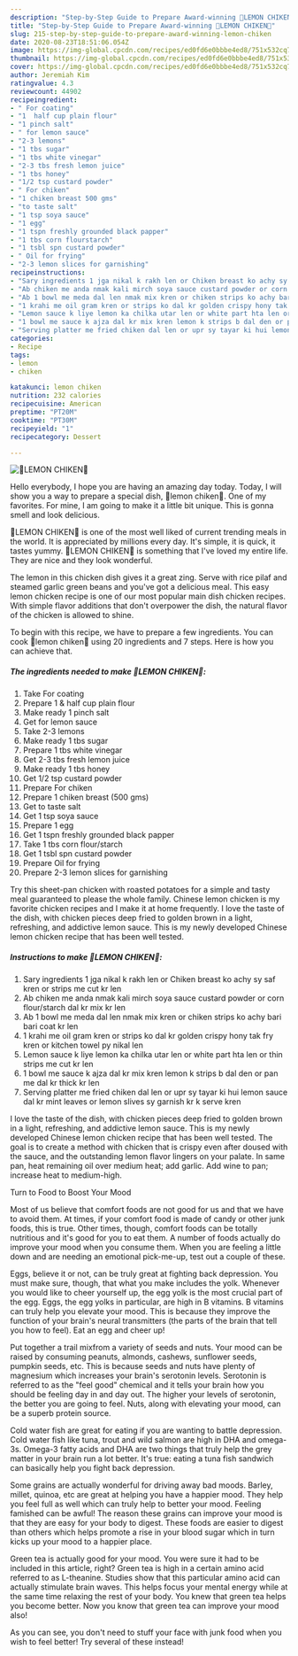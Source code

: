 ```yaml
---
description: "Step-by-Step Guide to Prepare Award-winning 🍋LEMON CHIKEN🍲"
title: "Step-by-Step Guide to Prepare Award-winning 🍋LEMON CHIKEN🍲"
slug: 215-step-by-step-guide-to-prepare-award-winning-lemon-chiken
date: 2020-08-23T18:51:06.054Z
image: https://img-global.cpcdn.com/recipes/ed0fd6e0bbbe4ed8/751x532cq70/🍋lemon-chiken🍲-recipe-main-photo.jpg
thumbnail: https://img-global.cpcdn.com/recipes/ed0fd6e0bbbe4ed8/751x532cq70/🍋lemon-chiken🍲-recipe-main-photo.jpg
cover: https://img-global.cpcdn.com/recipes/ed0fd6e0bbbe4ed8/751x532cq70/🍋lemon-chiken🍲-recipe-main-photo.jpg
author: Jeremiah Kim
ratingvalue: 4.3
reviewcount: 44902
recipeingredient:
- " For coating"
- "1  half cup plain flour"
- "1 pinch salt"
- " for lemon sauce"
- "2-3 lemons"
- "1 tbs sugar"
- "1 tbs white vinegar"
- "2-3 tbs fresh lemon juice"
- "1 tbs honey"
- "1/2 tsp custard powder"
- " For chiken"
- "1 chiken breast 500 gms"
- "to taste salt"
- "1 tsp soya sauce"
- "1 egg"
- "1 tspn freshly grounded black papper"
- "1 tbs corn flourstarch"
- "1 tsbl spn custard powder"
- " Oil for frying"
- "2-3 lemon slices for garnishing"
recipeinstructions:
- "Sary ingredients 1 jga nikal k rakh len or Chiken breast ko achy sy saf kren or strips me cut kr len"
- "Ab chiken me anda nmak kali mirch soya sauce custard powder or corn flour/starch dal kr mix kr len"
- "Ab 1 bowl me meda dal len nmak mix kren or chiken strips ko achy bari bari coat kr len"
- "1 krahi me oil gram kren or strips ko dal kr golden crispy hony tak fry kren or kitchen towel py nikal len"
- "Lemon sauce k liye lemon ka chilka utar len or white part hta len or thin strips me cut kr len"
- "1 bowl me sauce k ajza dal kr mix kren lemon k strips b dal den or pan me dal kr thick kr len"
- "Serving platter me fried chiken dal len or upr sy tayar ki hui lemon sauce dal kr mint leaves or lemon slives sy garnish kr k serve kren"
categories:
- Recipe
tags:
- lemon
- chiken

katakunci: lemon chiken 
nutrition: 232 calories
recipecuisine: American
preptime: "PT20M"
cooktime: "PT30M"
recipeyield: "1"
recipecategory: Dessert

---
```



![🍋LEMON CHIKEN🍲](https://img-global.cpcdn.com/recipes/ed0fd6e0bbbe4ed8/751x532cq70/🍋lemon-chiken🍲-recipe-main-photo.jpg)

Hello everybody, I hope you are having an amazing day today. Today, I will show you a way to prepare a special dish, 🍋lemon chiken🍲. One of my favorites. For mine, I am going to make it a little bit unique. This is gonna smell and look delicious.

🍋LEMON CHIKEN🍲 is one of the most well liked of current trending meals in the world. It is appreciated by millions every day. It's simple, it is quick, it tastes yummy. 🍋LEMON CHIKEN🍲 is something that I've loved my entire life. They are nice and they look wonderful.

The lemon in this chicken dish gives it a great zing. Serve with rice pilaf and steamed garlic green beans and you&#39;ve got a delicious meal. This easy lemon chicken recipe is one of our most popular main dish chicken recipes. With simple flavor additions that don&#39;t overpower the dish, the natural flavor of the chicken is allowed to shine.


To begin with this recipe, we have to prepare a few ingredients. You can cook 🍋lemon chiken🍲 using 20 ingredients and 7 steps. Here is how you can achieve that.

<!--inarticleads1-->

##### The ingredients needed to make 🍋LEMON CHIKEN🍲:

1. Take  For coating
1. Prepare 1 &amp; half cup plain flour
1. Make ready 1 pinch salt
1. Get  for lemon sauce
1. Take 2-3 lemons
1. Make ready 1 tbs sugar
1. Prepare 1 tbs white vinegar
1. Get 2-3 tbs fresh lemon juice
1. Make ready 1 tbs honey
1. Get 1/2 tsp custard powder
1. Prepare  For chiken
1. Prepare 1 chiken breast (500 gms)
1. Get to taste salt
1. Get 1 tsp soya sauce
1. Prepare 1 egg
1. Get 1 tspn freshly grounded black papper
1. Take 1 tbs corn flour/starch
1. Get 1 tsbl spn custard powder
1. Prepare  Oil for frying
1. Prepare 2-3 lemon slices for garnishing


Try this sheet-pan chicken with roasted potatoes for a simple and tasty meal guaranteed to please the whole family. Chinese lemon chicken is my favorite chicken recipes and I make it at home frequently. I love the taste of the dish, with chicken pieces deep fried to golden brown in a light, refreshing, and addictive lemon sauce. This is my newly developed Chinese lemon chicken recipe that has been well tested. 

<!--inarticleads2-->

##### Instructions to make 🍋LEMON CHIKEN🍲:

1. Sary ingredients 1 jga nikal k rakh len or Chiken breast ko achy sy saf kren or strips me cut kr len
1. Ab chiken me anda nmak kali mirch soya sauce custard powder or corn flour/starch dal kr mix kr len
1. Ab 1 bowl me meda dal len nmak mix kren or chiken strips ko achy bari bari coat kr len
1. 1 krahi me oil gram kren or strips ko dal kr golden crispy hony tak fry kren or kitchen towel py nikal len
1. Lemon sauce k liye lemon ka chilka utar len or white part hta len or thin strips me cut kr len
1. 1 bowl me sauce k ajza dal kr mix kren lemon k strips b dal den or pan me dal kr thick kr len
1. Serving platter me fried chiken dal len or upr sy tayar ki hui lemon sauce dal kr mint leaves or lemon slives sy garnish kr k serve kren


I love the taste of the dish, with chicken pieces deep fried to golden brown in a light, refreshing, and addictive lemon sauce. This is my newly developed Chinese lemon chicken recipe that has been well tested. The goal is to create a method with chicken that is crispy even after doused with the sauce, and the outstanding lemon flavor lingers on your palate. In same pan, heat remaining oil over medium heat; add garlic. Add wine to pan; increase heat to medium-high. 

Turn to Food to Boost Your Mood


Most of us believe that comfort foods are not good for us and that we have to avoid them. At times, if your comfort food is made of candy or other junk foods, this is true. Other times, though, comfort foods can be totally nutritious and it's good for you to eat them. A number of foods actually do improve your mood when you consume them. When you are feeling a little down and are needing an emotional pick-me-up, test out a couple of these.

Eggs, believe it or not, can be truly great at fighting back depression. You must make sure, though, that what you make includes the yolk. Whenever you would like to cheer yourself up, the egg yolk is the most crucial part of the egg. Eggs, the egg yolks in particular, are high in B vitamins. B vitamins can truly help you elevate your mood. This is because they improve the function of your brain's neural transmitters (the parts of the brain that tell you how to feel). Eat an egg and cheer up!

Put together a trail mixfrom a variety of seeds and nuts. Your mood can be raised by consuming peanuts, almonds, cashews, sunflower seeds, pumpkin seeds, etc. This is because seeds and nuts have plenty of magnesium which increases your brain's serotonin levels. Serotonin is referred to as the "feel good" chemical and it tells your brain how you should be feeling day in and day out. The higher your levels of serotonin, the better you are going to feel. Nuts, along with elevating your mood, can be a superb protein source.

Cold water fish are great for eating if you are wanting to battle depression. Cold water fish like tuna, trout and wild salmon are high in DHA and omega-3s. Omega-3 fatty acids and DHA are two things that truly help the grey matter in your brain run a lot better. It's true: eating a tuna fish sandwich can basically help you fight back depression. 

Some grains are actually wonderful for driving away bad moods. Barley, millet, quinoa, etc are great at helping you have a happier mood. They help you feel full as well which can truly help to better your mood. Feeling famished can be awful! The reason these grains can improve your mood is that they are easy for your body to digest. These foods are easier to digest than others which helps promote a rise in your blood sugar which in turn kicks up your mood to a happier place.

Green tea is actually good for your mood. You were sure it had to be included in this article, right? Green tea is high in a certain amino acid referred to as L-theanine. Studies show that this particular amino acid can actually stimulate brain waves. This helps focus your mental energy while at the same time relaxing the rest of your body. You knew that green tea helps you become better. Now you know that green tea can improve your mood also!

As you can see, you don't need to stuff your face with junk food when you wish to feel better! Try several of these instead!

